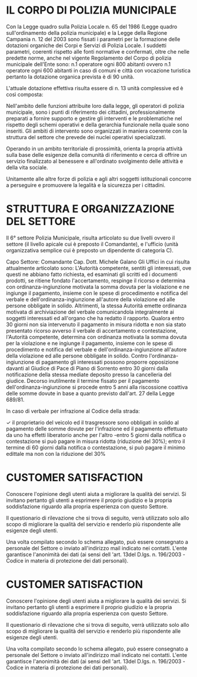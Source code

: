 # IL CORPO DI POLIZIA MUNICIPALE
Con la Legge quadro sulla Polizia Locale n. 65 del 1986 (Legge quadro sull'ordinamento della polizia municipale) e la Legge della Regione Campania n. 12 del 2003 sono fissati i parametri per la formazione delle dotazioni organiche dei Corpi e Servizi di Polizia Locale. I suddetti parametri, coerenti rispetto alle fonti normative e confermati, oltre che nelle predette norme, anche nel vigente Regolamento del Corpo di polizia municipale dell'Ente sono: n.1 operatore ogni 800 abitanti ovvero n.1 operatore ogni 600 abitanti in caso di comuni e città con vocazione turistica pertanto la dotazione organica prevista è di 90 unità.

L'attuale dotazione effettiva risulta essere di n. 13 unità complessive ed è così composta: 

Nell'ambito delle funzioni attribuite loro dalla legge, gli operatori di polizia municipale, sono i punti di riferimento dei cittadini, professionalmente preparati a fornire supporto e gestire gli interventi e le problematiche nel rispetto degli schemi operativi e della gerarchia funzionale nella quale sono inseriti. Gli ambiti di intervento sono organizzati in maniera coerente con la struttura del settore che prevede dei nuclei operativi specializzati.

Operando in un ambito territoriale di prossimità, orienta la propria attività sulla base delle esigenze della comunità di riferimento e cerca di offrire un servizio finalizzato al benessere e all'ordinato svolgimento delle attività e della vita sociale.

Unitamente alle altre forze di polizia e agli altri soggetti istituzionali concorre a perseguire e promuovere la legalità e la sicurezza per i cittadini.

# STRUTTURA E ORGANIZZAZIONE DEL SETTORE
Il 6° settore Polizia Municipale, risulta articolato su due livelli ovvero il settore (il livello apicale cui è preposto il Comandante), e l'ufficio (unità organizzativa semplice cui è preposto un dipendente di categoria C).

Capo Settore: Comandante Cap. Dott. Michele Galano Gli Uffici in cui risulta attualmente articolato sono: L'Autorità competente, sentiti gli interessati, ove questi ne abbiano fatto richiesta, ed esaminati gli scritti ed i documenti prodotti, se ritiene fondato l'accertamento, respinge il ricorso e determina con ordinanza-ingiunzione motivata la somma dovuta per la violazione e ne ingiunge il pagamento, insieme con le spese di procedimento e notifica del verbale e dell'ordinanza-ingiunzione all'autore della violazione ed alle persone obbligate in solido. Altrimenti, la stessa Autorità emette ordinanza motivata di archiviazione del verbale comunicandola integralmente ai soggetti interessati ed all'organo che ha redatto il rapporto. Qualora entro 30 giorni non sia intervenuto il pagamento in misura ridotta e non sia stato presentato ricorso avverso il verbale di accertamento e contestazione, l'Autorità competente, determina con ordinanza motivata la somma dovuta per la violazione e ne ingiunge il pagamento, insieme con le spese di procedimento e notifica del verbale e dell'ordinanza-ingiunzione all'autore della violazione ed alle persone obbligate in solido. Contro l'ordinanza-ingiunzione di pagamento gli interessati possono proporre opposizione davanti al Giudice di Pace di Piano di Sorrento entro 30 giorni dalla notificazione della stessa mediate deposito presso la cancelleria del giudice. Decorso inutilmente il termine fissato per il pagamento dell'ordinanza-ingiunzione si procede entro 5 anni alla riscossione coattiva delle somme dovute in base a quanto previsto dall'art. 27 della Legge 689/81.

In caso di verbale per infrazione al Codice della strada:

✓ il proprietario del veicolo ed il trasgressore sono obbligati in solido al pagamento delle somme dovute per l'infrazione ed il pagamento effettuato da uno ha effetti liberatorio anche per l'altro -entro 5 giorni dalla notifica o contestazione si può pagare in misura ridotta (riduzione del 30%); entro il termine di 60 giorni dalla notifica o contestazione, si può pagare il minimo edittale ma non con la riduzione del 30%   

# CUSTOMER SATISFACTION
Conoscere l'opinione degli utenti aiuta a migliorare la qualità dei servizi. Si invitano pertanto gli utenti a esprimere il proprio giudizio e la propria soddisfazione riguardo alla propria esperienza con questo Settore.

Il questionario di rilevazione che si trova di seguito, verrà utilizzato solo allo scopo di migliorare la qualità del servizio e renderlo più rispondente alle esigenze degli utenti.

Una volta compilato secondo lo schema allegato, può essere consegnato a personale del Settore o inviato all'indirizzo mail indicato nei contatti. L'ente garantisce l'anonimità dei dati (ai sensi dell 'art. 13del D.lgs. n. 196/2003 -Codice   in materia di protezione dei dati personali).

# CUSTOMER SATISFACTION
Conoscere l'opinione degli utenti aiuta a migliorare la qualità dei servizi. Si invitano pertanto gli utenti a esprimere il proprio giudizio e la propria soddisfazione riguardo alla propria esperienza con questo Settore.

Il questionario di rilevazione che si trova di seguito, verrà utilizzato solo allo scopo di migliorare la qualità del servizio e renderlo più rispondente alle esigenze degli utenti.

Una volta compilato secondo lo schema allegato, può essere consegnato a personale del Settore o inviato all'indirizzo mail indicato nei contatti. L'ente garantisce l'anonimità dei dati (ai sensi dell 'art. 13del D.lgs. n. 196/2003 -Codice   in materia di protezione dei dati personali).

